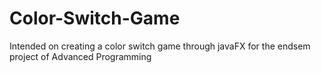 # Color-Switch-Game
Intended on creating a color switch game through javaFX for the endsem project of Advanced Programming  
